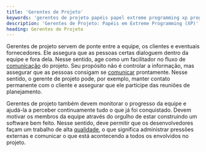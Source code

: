 ```yaml
---
title: 'Gerentes de Projeto'
keywords: 'gerentes de projeto papéis papel extreme programming xp programação extrema'
description: 'Gerentes de Projeto: Papéis em Extreme Programming (XP)'
heading: Gerentes de Projeto
---
```


Gerentes de projeto servem de ponte entre a equipe, os clientes e eventuais fornecedores. Ele assegura que as pessoas certas dialoguem dentro da equipe e fora dela. Nesse sentido, age como um facilitador no fluxo de [comunicação][c] do projeto. Seu propósito não é controlar a informação, mas assegurar que as pessoas consigam se [comunicar][c] prontamente. Nesse sentido, o gerente de projeto pode, por exemplo, manter contato permanente com o cliente e assegurar que ele participe das reuniões de planejamento.

Gerentes de projeto também devem monitorar o progresso da equipe e ajudá-la a perceber continuamente tudo o que já foi conquistado. Devem motivar os membros da equipe através do orgulho de estar construindo um software bem feito. Nesse sentido, deve permitir que os desenvolvedores façam um trabalho de alta [qualidade][q], o que significa administrar pressões externas e comunicar o que está acontecendo a todos os envolvidos no projeto.

[c]:	/xp/valores/comunicacao
[q]:	/xp/principios/qualidade	